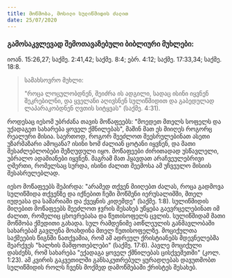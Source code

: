 ```yaml
---
title: მოწმობა, მოსილი სულიწმიდის ძალით 
date: 25/07/2020
---
```


<h3 class="ka_geo">გამოსაკვლევად შემოთავაზებული ბიბლიური მუხლები:</h3>
იოან. 15:26,27; საქმე. 2:41,42; საქმე. 8:4; ებრ. 4:12; საქმე. 17:33,34; საქმე. 18:8.

> <p> სამახსოვრო მუხლი:</p>
> "როცა ლოცულობდნენ, შეიძრა ის ადგილი, სადაც ისინი იყვნენ შეკრებილნი, და ყველანი აღივსნენ სულიწმიდით და გაბედულად ლაპარაკობდნენ ღვთის სიტყვას" (საქმე. 4:31).

როდესაც იესომ უბრძანა თავის მოწაფეებს: "მოედეთ მთელს სოფელს და უქადაგეთ სახარება ყოველ ქმნილებას", მაშინ მათ ეს მიიღეს როგორც რეალური მისია. საერთოდ, როგორ შეეძლოთ შეესრულებინათ ასეთი უზარმაზარი ამოცანა? ისინი ხომ ძალიან ცოტანი იყვნენ, და მათი შესაძლებლობები შეზღუდული იყო. მოწაფეები ძირითადად უსწავლელი, უბრალო ადამიანები იყვნენ. მაგრამ მათ ჰყავდათ არაჩვეულებრივი ღმერთი, რომელსაც სურდა, ისინი ძალით შეემოსა ამ უჩვეულო მისიის შესასრულებლად.

იესო მოწაფეებს შეპირდა: "არამედ თქვენ მიიღებთ ძალას, როცა გადმოვა სულიწმიდა თქვენზე და იქნებით ჩემი მოწმენი იერუსალიმში, მთელ იუდეასა და სამარიაში და ქვეყნის კიდემდე" (საქმე. 1:8). სულიწმიდის მიღებით მოწაფეებს შეეძლოთ ჯვრის შესახებ უწყება გაევრცელებინათ იმ ძალით, რომელიც ცხოვრებასა და წუთისოფელს ცვლის. სულიწმიდამ მათი მოწმობა ქმედითი გახადა. სულ რამდენიმე ათწლეულის განმავლობაში სახარებამ გავლენა მოახდინა მთელ წუთისოფელზე. მოციქულთა საქმეების წიგნში ნათქვამია, რომ ამ ადრეულ ქრისტიანებს მდევნელებმა შეარქვეს "ხალხის მაშფოთებლები" (საქმე. 17:6). პავლე მოციქული დასძენს, რომ სახარება "ექადაგა ყოველ ქმნილებას ცისქვეშეთში" (კოლ. 1:23). ამ კვირის გაკვეთილში განსაკუთრებულ ყურადღებას დავუთმობთ სულიწმიდის როლს ჩვენს მოქმედ დამოწმებაში ქრისტეს შესახებ. 